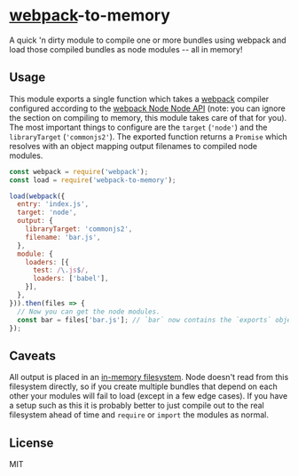 # [webpack]-to-memory

A quick 'n dirty module to compile one or more bundles using webpack and load
those compiled bundles as node modules -- all in memory!

## Usage

This module exports a single function which takes a [webpack] compiler
configured according to the [webpack Node Node API][wpapi] (note: you can ignore
the section on compiling to memory, this module takes care of that for you). The
most important things to configure are the `target` (`'node'`) and the
`libraryTarget` (`'commonjs2'`). The exported function returns a `Promise` which
resolves with an object mapping output filenames to compiled node modules.

```js
const webpack = require('webpack');
const load = require('webpack-to-memory');

load(webpack({
  entry: 'index.js',
  target: 'node',
  output: {
    libraryTarget: 'commonjs2',
    filename: 'bar.js',
  },
  module: {
    loaders: [{
      test: /\.js$/,
      loaders: ['babel'],
    }],
  },
})).then(files => {
  // Now you can get the node modules.
  const bar = files['bar.js']; // `bar` now contains the `exports` object from `bar.js`
});
```

## Caveats

All output is placed in an [in-memory filesystem][mfs]. Node doesn't read from
this filesystem directly, so if you create multiple bundles that depend on each
other your modules will fail to load (except in a few edge cases). If you have a
setup such as this it is probably better to just compile out to the real
filesystem ahead of time and `require` or `import` the modules as normal.

## License

MIT

[mfs]: https://www.npmjs.com/package/memory-fs "mfs"
[webpack]: http://webpack.github.io/ "webpack"
[wpapi]: http://webpack.github.io/docs/node.js-api.html "webpack Node API"
